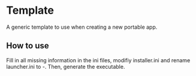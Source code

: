 # Template
A generic template to use when creating a new portable app.

## How to use
Fill in all missing information in the ini files, modifiy installer.ini and rename launcher.ini to <appname>-<websitename>. Then, generate the executable.